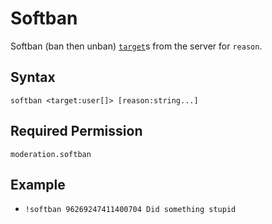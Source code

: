 # Softban

Softban (ban then unban) [`target`](../../../reference/object-types.md#user)s from the server for `reason`.

## Syntax

`softban <target:user[]> [reason:string...]`

## Required Permission

`moderation.softban`

## Example

- `!softban 96269247411400704 Did something stupid`